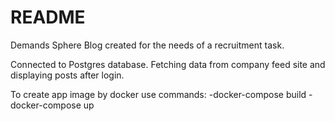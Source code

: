 # README
Demands Sphere Blog created for the needs of a recruitment task.

Connected to Postgres database. Fetching data from company feed site and displaying posts after login.

To create app image by docker use commands:
    -docker-compose build
    -docker-compose up